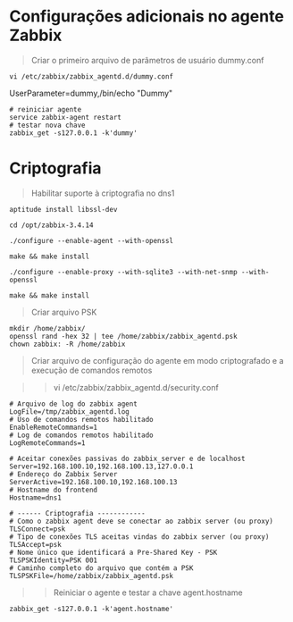 # Configurações adicionais no agente Zabbix

> Criar o primeiro arquivo de parâmetros de usuário dummy.conf

```
vi /etc/zabbix/zabbix_agentd.d/dummy.conf
```

UserParameter=dummy,/bin/echo "Dummy"

```
# reiniciar agente
service zabbix-agent restart
# testar nova chave
zabbix_get -s127.0.0.1 -k'dummy'
```

# Criptografia

> Habilitar suporte à criptografia no dns1

```
aptitude install libssl-dev

cd /opt/zabbix-3.4.14

./configure --enable-agent --with-openssl

make && make install

./configure --enable-proxy --with-sqlite3 --with-net-snmp --with-openssl

make && make install

```

> Criar arquivo PSK

```
mkdir /home/zabbix/
openssl rand -hex 32 | tee /home/zabbix/zabbix_agentd.psk
chown zabbix: -R /home/zabbix
```

> Criar arquivo de configuração do agente em modo criptografado e a execução de comandos remotos

>> vi /etc/zabbix/zabbix_agentd.d/security.conf

```
# Arquivo de log do zabbix agent
LogFile=/tmp/zabbix_agentd.log 
# Uso de comandos remotos habilitado
EnableRemoteCommands=1 
# Log de comandos remotos habilitado
LogRemoteCommands=1 

# Aceitar conexões passivas do zabbix_server e de localhost
Server=192.168.100.10,192.168.100.13,127.0.0.1 
# Endereço do Zabbix Server
ServerActive=192.168.100.10,192.168.100.13 
# Hostname do frontend
Hostname=dns1

# ------ Criptografia ------------
# Como o zabbix agent deve se conectar ao zabbix server (ou proxy)
TLSConnect=psk
# Tipo de conexões TLS aceitas vindas do zabbix server (ou proxy)
TLSAccept=psk 
# Nome único que identificará a Pre-Shared Key - PSK
TLSPSKIdentity=PSK 001 
# Caminho completo do arquivo que contém a PSK
TLSPSKFile=/home/zabbix/zabbix_agentd.psk
```
>> Reiniciar o agente e testar a chave agent.hostname

```
zabbix_get -s127.0.0.1 -k'agent.hostname'
```


